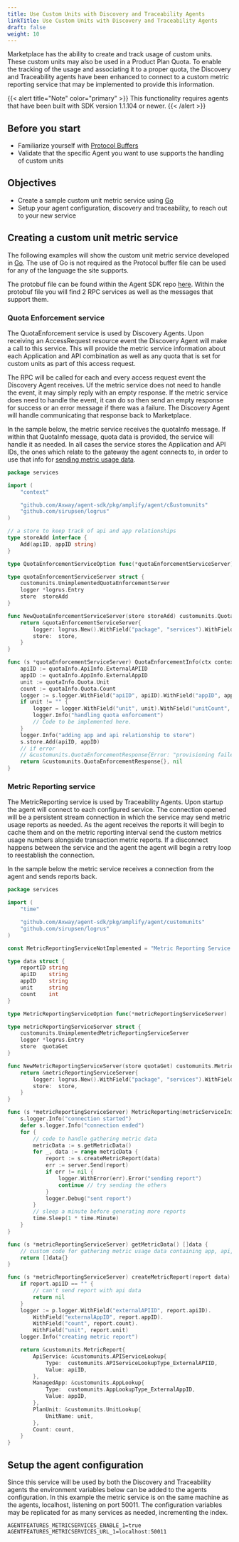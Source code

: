 ```yaml
---
title: Use Custom Units with Discovery and Traceability Agents
linkTitle: Use Custom Units with Discovery and Traceability Agents
draft: false
weight: 10
---
```

Marketplace has the ability to create and track usage of custom units. These custom units may also be used in a Product Plan Quota. To enable the tracking of the usage and associating it to a proper quota, the Discovery and Traceability agents have been enhanced to connect to a custom metric reporting service that may be implemented to provide this information.

{{< alert title="Note" color="primary" >}}
This functionality requires agents that have been built with SDK version 1.1.104 or newer.
{{< /alert >}}

## Before you start

* Familiarize yourself with [Protocol Buffers](https://protobuf.dev/)
* Validate that the specific Agent you want to use supports the handling of custom units

## Objectives

* Create a sample custom unit metric service using [Go](https://go.dev/)
* Setup your agent configuration, discovery and traceability, to reach out to your new service

## Creating a custom unit metric service

The following examples will show the custom unit metric service developed in [Go](https://go.dev/). The use of Go is not required as the Protocol buffer file can be used for any of the language the site supports.

The protobuf file can be found within the Agent SDK repo [here](https://github.com/Axway/agent-sdk/tree/main/proto/customunits). Within the protobuf file you will find 2 RPC services as well as the messages that support them.

### Quota Enforcement service

The QuotaEnforcement service is used by Discovery Agents. Upon receiving an AccessRequest resource event the Discovery Agent will make a call to this service. This will provide the metric service information about each Application and API combination as well as any quota that is set for custom units as part of this access request.

The RPC will be called for each and every access request event the Discovery Agent receives. Uf the metric service does not need to handle the event, it may simply reply with an empty response. If the metric service does need to handle the event, it can do so then send an empty response for success or an error message if there was a failure. The Discovery Agent will handle communicating that response back to Marketplace.

In the sample below, the metric service receives the quotaInfo message. If within that QuotaInfo message, quota data is provided, the service will handle it as needed. In all cases the service stores the Application and API IDs, the ones which relate to the gateway the agent connects to, in order to use that info for [sending metric usage data](#metric-reporting-service).

```go
package services

import (
    "context"

    "github.com/Axway/agent-sdk/pkg/amplify/agent/cßustomunits"
    "github.com/sirupsen/logrus"
)

// a store to keep track of api and app relationships 
type storeAdd interface {
    Add(apiID, appID string)
}

type QuotaEnforcementServiceOption func(*quotaEnforcementServiceServer)

type quotaEnforcementServiceServer struct {
    customunits.UnimplementedQuotaEnforcementServer
    logger *logrus.Entry
    store  storeAdd
}

func NewQuotaEnforcementServiceServer(store storeAdd) customunits.QuotaEnforcementServer {
    return &quotaEnforcementServiceServer{
        logger: logrus.New().WithField("package", "services").WithField("component", "quotaEnforcement"),
        store:  store,
    }
}

func (s *quotaEnforcementServiceServer) QuotaEnforcementInfo(ctx context.Context, quotaInfo *customunits.QuotaInfo) (*customunits.QuotaEnforcementResponse, error) {
    apiID := quotaInfo.ApiInfo.ExternalAPIID
    appID := quotaInfo.AppInfo.ExternalAppID
    unit := quotaInfo.Quota.Unit
    count := quotaInfo.Quota.Count
    logger := s.logger.WithField("apiID", apiID).WithField("appID", appID)
    if unit != "" {
        logger = logger.WithField("unit", unit).WithField("unitCount", count)
        logger.Info("handling quota enforcement")
        // Code to be implemented here.
    }
    logger.Info("adding app and api relationship to store")
    s.store.Add(apiID, appID)
    // if error
    // &customunits.QuotaEnforcementResponse{Error: "provisioning failed"}, nil
    return &customunits.QuotaEnforcementResponse{}, nil
}
```

### Metric Reporting service

The MetricReporting service is used by Traceability Agents. Upon startup the agent will connect to each configured service. The connection opened will be a persistent stream connection in which the service may send metric usage reports as needed. As the agent receives the reports it will begin to cache them and on the metric reporting interval send the custom metrics usage numbers alongside transaction metric reports.  If a disconnect happens between the service and the agent the agent will begin a retry loop to reestablish the connection.

In the sample below the metric service receives a connection from the agent and sends reports back.

```go
package services

import (
    "time"

    "github.com/Axway/agent-sdk/pkg/amplify/agent/customunits"
    "github.com/sirupsen/logrus"
)

const MetricReportingServiceNotImplemented = "Metric Reporting Service is not implemented"

type data struct {
    reportID string
    apiID    string
    appID    string
    unit     string
    count    int
}

type MetricReportingServiceOption func(*metricReportingServiceServer)

type metricReportingServiceServer struct {
    customunits.UnimplementedMetricReportingServiceServer
    logger *logrus.Entry
    store  quotaGet
}

func NewMetricReportingServiceServer(store quotaGet) customunits.MetricReportingServiceServer {
    return &metricReportingServiceServer{
        logger: logrus.New().WithField("package", "services").WithField("component", "metricReporter"),
        store:  store,
    }
}

func (s *metricReportingServiceServer) MetricReporting(metricServiceInit *customunits.MetricServiceInit, server customunits.MetricReportingService_MetricReportingServer) error {
    s.logger.Info("connection started")
    defer s.logger.Info("connection ended")
    for {
        // code to handle gathering metric data
        metricData := s.getMetricData()
        for _, data := range metricData {
            report := s.createMetricReport(data)
            err := server.Send(report)
            if err != nil {
                logger.WithError(err).Error("sending report")
                continue // try sending the others
            }
            logger.Debug("sent report")
        }
        // sleep a minute before generating more reports
        time.Sleep(1 * time.Minute)
    }
}

func (s *metricReportingServiceServer) getMetricData() []data {
    // custom code for gathering metric usage data containing app, api, unit, and counts
    return []data{}
}

func (s *metricReportingServiceServer) createMetricReport(report data) *customunits.MetricReport {
    if report.apiID == "" {
        // can't send report with api data 
        return nil
    }
    logger := p.logger.WithField("externalAPIID", report.apiID).
        WithField("externalAppID", report.appID).
        WithField("count", report.count).
        WithField("unit", report.unit)
    logger.Info("creating metric report")

    return &customunits.MetricReport{
        ApiService: &customunits.APIServiceLookup{
            Type:  customunits.APIServiceLookupType_ExternalAPIID,
            Value: apiID,
        },
        ManagedApp: &customunits.AppLookup{
            Type:  customunits.AppLookupType_ExternalAppID,
            Value: appID,
        },
        PlanUnit: &customunits.UnitLookup{
            UnitName: unit,
        },
        Count: count,
    }
}
```

## Setup the agent configuration

Since this service will be used by both the Discovery and Traceability agents the environment variables below can be added to the agents configuration. In this example the metric service is on the same machine as the agents, localhost, listening on port 50011. The configuration variables may be replicated for as many services as needed, incrementing the index.

```shell
AGENTFEATURES_METRICSERVICES_ENABLE_1=true
AGENTFEATURES_METRICSERVICES_URL_1=localhost:50011
```